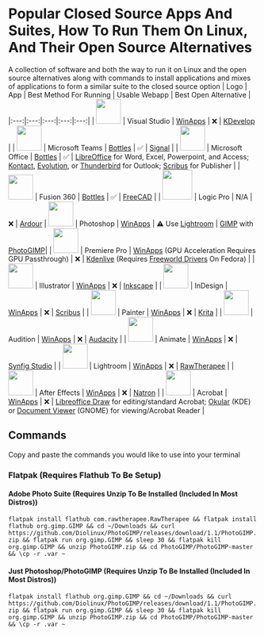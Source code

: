 # Popular Closed Source Apps And Suites, How To Run Them On Linux, And Their Open Source Alternatives
A collection of software and both the way to run it on Linux and the open source alternatives along with commands to install applications and mixes of applications to form a similar suite to the closed source option
| Logo | App | Best Method For Running | Usable Webapp | Best Open Alternative |
|:---:|:---:|:---:|:---:|:---:|
| <img src="https://gdm-catalog-fmapi-prod.imgix.net/ProductLogo/1b6d695a-be0d-4aaf-920f-675585b5bb9c.png?auto=format&ixlib=react-9.0.3&w=1074" width="50"> | Visual Studio | [WinApps](https://github.com/Fmstrat/winapps) | ❌ | [KDevelop](https://kdevelop.org/) |
| <img src="https://iconape.com/wp-content/png_logo_vector/microsoft-teams.png" width="50"> | Microsoft Teams | [Bottles](https://usebottles.com/) | ✅ | [Signal](https://flathub.org/apps/org.signal.Signal) |
| <img src="https://clipground.com/images/clipart-no-office-2013-7.png" height="50"> | Microsoft Office | [Bottles](https://usebottles.com/) | ✅ | [LibreOffice](https://www.libreoffice.org/) for Word, Excel, Powerpoint, and Access; [Kontact](https://kontact.kde.org/), [Evolution](https://wiki.gnome.org/Apps/Evolution/), or [Thunderbird](https://www.thunderbird.net/en-US/) for Outlook; [Scribus](https://www.scribus.net/) for Publisher |
| <img src="https://cdn.shopify.com/s/files/1/0246/0798/1613/products/autodesk-fusion-360-small-social-400_2000x.png?v=1650012030" width="50"> | Fusion 360 | [Bottles](https://usebottles.com/) | ✅ | [FreeCAD](https://www.freecad.org/index.php) |
| <img src="https://cdn.jim-nielsen.com/macos/1024/logic-pro-2020-12-10.png" width="60"> | Logic Pro | N/A | ❌ | [Ardour](https://ardour.org/)
| <img src="https://www.adobe.com/content/dam/cc/icons/photoshop.svg" width="50"> | Photoshop | [WinApps](https://github.com/Fmstrat/winapps) | ⚠ Use [Lightroom](https://lightroom.adobe.com/) | [GIMP](https://www.gimp.org/) with [PhotoGIMP](https://github.com/Diolinux/PhotoGIMP)|
| <img src="https://www.adobe.com/content/dam/cc/icons/premiere.svg" width="50"> | Premiere Pro | [WinApps](https://github.com/Fmstrat/winapps) (GPU Acceleration Requires GPU Passthrough) | ❌ | [Kdenlive](https://kdenlive.org/en/) (Requires [Freeworld Drivers](https://gist.github.com/Champe20/7200319a37c5b238e100251e17625b64) On Fedora) |
| <img src="https://www.adobe.com/content/dam/cc/icons/illustrator.svg" width="50"> | Illustrator | [WinApps](https://github.com/Fmstrat/winapps) | ❌ | [Inkscape](https://inkscape.org/) |
| <img src="https://www.adobe.com/content/dam/cc/icons/indesign.svg" width="50"> | InDesign | [WinApps](https://github.com/Fmstrat/winapps) | ❌ | [Scribus](https://www.scribus.net/) |
| <img src="https://www.adobe.com/content/dam/cc/icons/pt_appicon_256.svg" width="50"> | Painter | [WinApps](https://github.com/Fmstrat/winapps) | ❌ | [Krita](https://krita.org/) |
| <img src="https://www.adobe.com/content/dam/shared/images/product-icons/svg/audition.svg" width="50"> | Audition | [WinApps](https://github.com/Fmstrat/winapps) | ❌ | [Audacity](https://www.audacityteam.org/) |
| <img src="https://www.adobe.com/content/dam/shared/images/product-icons/svg/animate.svg" width="50"> | Animate | [WinApps](https://github.com/Fmstrat/winapps) | ❌ | [Synfig Studio](https://synfig.gumroad.com/l/synfig) |
| <img src="https://www.adobe.com/content/dam/shared/images/product-icons/svg/lightroom.svg" width="50"> | Lightroom | [WinApps](https://github.com/Fmstrat/winapps) | ❌ | [RawTherapee](https://rawtherapee.com/) |
| <img src="https://www.adobe.com/content/dam/shared/images/product-icons/svg/after-effects.svg" width="50"> | After Effects | [WinApps](https://github.com/Fmstrat/winapps) | ❌ | [Natron](https://natrongithub.github.io/) |
| <img src="https://www.adobe.com/content/dam/shared/images/product-icons/svg/acrobat.svg" width="50"> | Acrobat |  [WinApps](https://github.com/Fmstrat/winapps) | ❌ | [Libreoffice Draw](https://www.libreoffice.org/discover/draw/) for editing/standard Acrobat; [Okular](https://okular.kde.org/) (KDE) or [Document Viewer](https://apps.gnome.org/app/org.gnome.Evince/) (GNOME) for viewing/Acrobat Reader |
## Commands
Copy and paste the commands you would like to use into your terminal
### Flatpak (Requires Flathub To Be Setup)
#### Adobe Photo Suite (Requires Unzip To Be Installed (Included In Most Distros))
```flatpak install flathub com.rawtherapee.RawTherapee && flatpak install flathub org.gimp.GIMP && cd ~/Downloads && curl https://github.com/Diolinux/PhotoGIMP/releases/download/1.1/PhotoGIMP.zip && flatpak run org.gimp.GIMP && sleep 30 && flatpak kill org.gimp.GIMP && unzip PhotoGIMP.zip && cd PhotoGIMP/PhotoGIMP-master && \cp -r .var ~```
#### Just Photoshop/PhotoGIMP (Requires Unzip To Be Installed (Included In Most Distros))
```flatpak install flathub org.gimp.GIMP && cd ~/Downloads && curl https://github.com/Diolinux/PhotoGIMP/releases/download/1.1/PhotoGIMP.zip && flatpak run org.gimp.GIMP && sleep 30 && flatpak kill org.gimp.GIMP && unzip PhotoGIMP.zip && cd PhotoGIMP/PhotoGIMP-master && \cp -r .var ~```